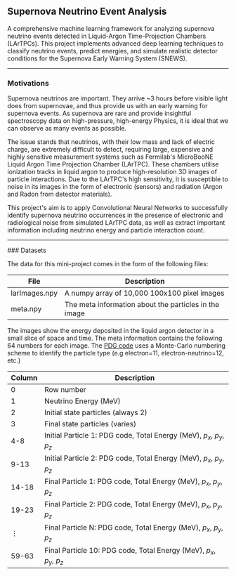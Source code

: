 ## Supernova Neutrino Event Analysis

A comprehensive machine learning framework for analyzing supernova neutrino events detected in Liquid-Argon Time-Projection Chambers (LArTPCs). This project implements advanced deep learning techniques to classify neutrino events, predict energies, and simulate realistic detector conditions for the Supernova Early Warning System (SNEWS).

---

### Motivations

Supernova neutrinos are important. They arrive ~3 hours before visible light does from supernovae, and thus provide us with an early warning for supernova events. As supernova are rare and provide insightful spectroscopy data on high-pressure, high-energy Physics, it is ideal that we can observe as many events as possible. 

The issue stands that neutrinos, with their low mass and lack of electric charge, are extremely difficult to detect, requiring large, expensive and highly sensitive measurement systems such as Fermilab's MicroBooNE Liquid Argon Time Projection Chamber (LArTPC). These chambers utilise ionization tracks in liquid argon to produce high-resolution 3D images of particle interactions. Due to the LArTPC's high sensitivity, it is susceptible to noise in its images in the form of electronic (sensors) and radiation (Argon and Radon from detector materials). 

This project's aim is to apply Convolutional Neural Networks to successfully identify supernova neutrino occurrences in the presence of electronic and radiological noise from simulated LArTPC data, as well as extract important information including neutrino energy and particle interaction count.

---

### Datasets

The data for this mini-project comes in the form of the following files:

| File | Description |
| ----------- | ----------- |
| larImages.npy | A numpy array of 10,000 100x100 pixel images |
| meta.npy | The meta information about the particles in the image |

The images show the energy deposited in the liquid argon detector in a small slice of space and time. The meta information contains the following 64 numbers for each image. The [PDG code](https://pdg.lbl.gov/2019/reviews/rpp2019-rev-monte-carlo-numbering.pdf) uses a Monte-Carlo numbering scheme to identify the particle type (e.g electron=11, electron-neutrino=12, etc.)

| Column | Description |
| ----------- | ----------- |
| 0 | Row number |
| 1 | Neutrino Energy (MeV) |
| 2 | Initial state particles (always 2) |
| 3 | Final state particles (varies) |
| 4-8 | Initial Particle 1: PDG code, Total Energy (MeV), $p_x$, $p_y$, $p_z$ | 
| 9-13 | Initial Particle 2: PDG code, Total Energy (MeV), $p_x$, $p_y$, $p_z$ |
| 14-18 | Final Particle 1: PDG code, Total Energy (MeV), $p_x$, $p_y$, $p_z$ | 
| 19-23 | Final Particle 2: PDG code, Total Energy (MeV), $p_x$, $p_y$, $p_z$ |
| $\vdots$ | Final Particle N: PDG code, Total Energy (MeV), $p_x$, $p_y$, $p_z$ |
| 59-63 | Final Particle 10: PDG code, Total Energy (MeV), $p_x$, $p_y$, $p_z$ |
